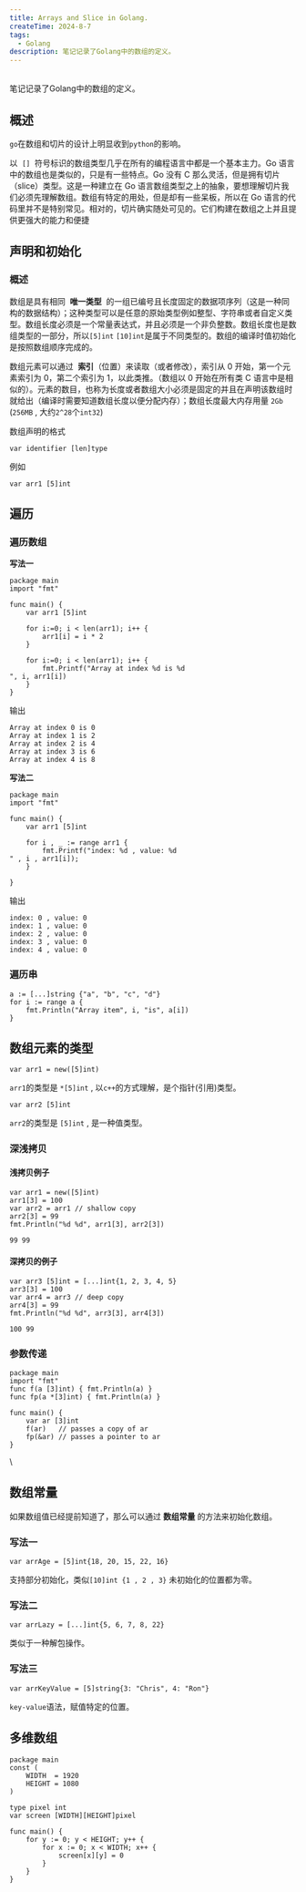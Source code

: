 ```yaml
---
title: Arrays and Slice in Golang.
createTime: 2024-8-7
tags:
  - Golang
description: 笔记记录了Golang中的数组的定义。
---
```

<br> 笔记记录了Golang中的数组的定义。
<!-- more -->

## 概述

`go`在数组和切片的设计上明显收到`python`的影响。

以  `[]`  符号标识的数组类型几乎在所有的编程语言中都是一个基本主力。Go 语言中的数组也是类似的，只是有一些特点。Go 没有 C 那么灵活，但是拥有切片（slice）类型。这是一种建立在 Go 语言数组类型之上的抽象，要想理解切片我们必须先理解数组。数组有特定的用处，但是却有一些呆板，所以在 Go 语言的代码里并不是特别常见。相对的，切片确实随处可见的。它们构建在数组之上并且提供更强大的能力和便捷

## 声明和初始化

### 概述

数组是具有相同  **唯一类型**  的一组已编号且长度固定的数据项序列（这是一种同构的数据结构）；这种类型可以是任意的原始类型例如整型、字符串或者自定义类型。数组长度必须是一个常量表达式，并且必须是一个非负整数。数组长度也是数组类型的一部分，所以`[5]int` `[10]int`是属于不同类型的。数组的编译时值初始化是按照数组顺序完成的。

数组元素可以通过  **索引**（位置）来读取（或者修改），索引从 0 开始，第一个元素索引为 0，第二个索引为 1，以此类推。（数组以 0 开始在所有类 C 语言中是相似的）。元素的数目，也称为长度或者数组大小必须是固定的并且在声明该数组时就给出（编译时需要知道数组长度以便分配内存）；数组长度最大内存用量 `2Gb` (`256MB` , 大约`2^28`个`int32`)

数组声明的格式

```golang
var identifier [len]type
```

例如

```golang
var arr1 [5]int
```

## 遍历
### 遍历数组

**写法一**

```golang
package main
import "fmt"

func main() {
	var arr1 [5]int

	for i:=0; i < len(arr1); i++ {
		arr1[i] = i * 2
	}

	for i:=0; i < len(arr1); i++ {
		fmt.Printf("Array at index %d is %d
", i, arr1[i])
	}
}
```

输出

```
Array at index 0 is 0
Array at index 1 is 2
Array at index 2 is 4
Array at index 3 is 6
Array at index 4 is 8
```

**写法二**

```golang
package main
import "fmt"

func main() {
	var arr1 [5]int

	for i , _ := range arr1 {
		fmt.Printf("index: %d , value: %d
" , i , arr1[i]);
	}

}
```

输出

```shell
index: 0 , value: 0
index: 1 , value: 0
index: 2 , value: 0
index: 3 , value: 0
index: 4 , value: 0
```

### 遍历串

```golang
a := [...]string {"a", "b", "c", "d"}
for i := range a {
	fmt.Println("Array item", i, "is", a[i])
}
```


## 数组元素的类型

```golang
var arr1 = new([5]int)
```

`arr1`的类型是 `*[5]int` , 以`c++`的方式理解，是个指针(引用)类型。

```golang
var arr2 [5]int
```

`arr2`的类型是 `[5]int` , 是一种值类型。

### 深浅拷贝

#### 浅拷贝例子

```golang
var arr1 = new([5]int)
arr1[3] = 100
var arr2 = arr1 // shallow copy
arr2[3] = 99
fmt.Println("%d %d", arr1[3], arr2[3])
```

```shell
99 99
```

#### 深拷贝的例子

```golang
var arr3 [5]int = [...]int{1, 2, 3, 4, 5}
arr3[3] = 100
var arr4 = arr3 // deep copy
arr4[3] = 99
fmt.Println("%d %d", arr3[3], arr4[3])
```

```shell
100 99
```

### 参数传递

```golang
package main
import "fmt"
func f(a [3]int) { fmt.Println(a) }
func fp(a *[3]int) { fmt.Println(a) }

func main() {
	var ar [3]int
	f(ar) 	// passes a copy of ar
	fp(&ar) // passes a pointer to ar
}
```

\
## 数组常量

如果数组值已经提前知道了，那么可以通过 **数组常量** 的方法来初始化数组。

### 写法一 

```golang
var arrAge = [5]int{18, 20, 15, 22, 16}
```

支持部分初始化，类似`[10]int {1 , 2 , 3}` 未初始化的位置都为零。

### 写法二

```golang
var arrLazy = [...]int{5, 6, 7, 8, 22}
```

类似于一种解包操作。

### 写法三

```golang
var arrKeyValue = [5]string{3: "Chris", 4: "Ron"}
```

`key-value`语法，赋值特定的位置。


## 多维数组

```golang
package main
const (
	WIDTH  = 1920
	HEIGHT = 1080
)

type pixel int
var screen [WIDTH][HEIGHT]pixel

func main() {
	for y := 0; y < HEIGHT; y++ {
		for x := 0; x < WIDTH; x++ {
			screen[x][y] = 0
		}
	}
}
```
